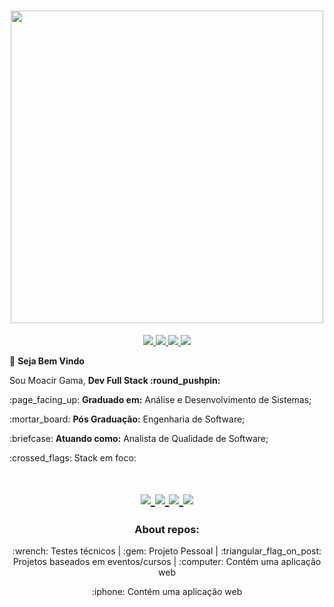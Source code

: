 <h1 align=center> 
  <img src="https://github.com/gamadv/gamadv/tree/master/readme-assets/bnn.png" width="500"/>
</h1>

<p align=center>
    <a
    href="https://web.whatsapp.com/send?phone=+557199292189" 
    alt="WhatsApp"
    target="blank"
  >
    <img src="https://img.shields.io/badge/-WhatsApp-gray?style=flat&logo=WhatsApp&logoColor=white" />
  </a>
  <a
    href="mailto:moacirgamaleal@gmail.com" 
    alt="Outlook"
    target="blank"
  >
    <img src="https://img.shields.io/badge/-Gmail-gray?style=flat&logo=gmail&logoColor=white" />
  </a>
  <a
    href="https://www.linkedin.com/in/gama-leal/" 
    alt="LinkedIn"
    target="blank"
  >
    <img src="https://img.shields.io/badge/-LinkedIn-gray?style=flat&logo=Linkedin&logoColor=white" />
  </a>
   <a
    href="https://app.rocketseat.com.br/me/gama-leal" 
    alt="LinkedIn"
    target="blank"
  >
    <img src="https://img.shields.io/badge/Blog-Rocketseat-gray"/>
  </a>
</p>

:checkered_flag: **Seja Bem Vindo**

<p>Sou Moacir Gama, <b>Dev Full Stack :round_pushpin:</b></p> 
<p>:page_facing_up: <b>Graduado em:</b> Análise e Desenvolvimento de Sistemas;</p>
<p>:mortar_board:   <b>Pós Graduação:</b> Engenharia de Software;</p> 
<p>:briefcase:      <b>Atuando como:</b> Analista de Qualidade de Software;</p>  

<p> :crossed_flags: Stack em foco: &nbsp;
<div align="center">
  <h1 align=center> 
    <a href="https://www.typescriptlang.org/">
      <img src="https://img.shields.io/badge/TypeScript-gray">
    </a>
    <a href="https://pt-br.reactjs.org/docs/getting-started.html">
      <img src="https://img.shields.io/badge/ReactJS-gray">
    </a>
    <a href="https://reactnative.dev/docs/getting-started">
      <img src="https://img.shields.io/badge/React-Native-gray">
    </a>
    <a href="https://nodejs.org/en/">
      <img src="https://img.shields.io/badge/NodeJs-gray">
    </a>
  </h1>
</div> 
</p>

<h3 align=center> About repos: </h3>

<div align=center>
  <p> :wrench: Testes técnicos | :gem:  Projeto Pessoal | :triangular_flag_on_post: Projetos baseados em eventos/cursos | :computer:  Contém uma aplicação web </p> 
   <p align=center> :iphone:  Contém uma aplicação web </p>
</div>
